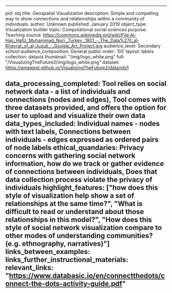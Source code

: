 
---
pid: obj
title: Geospatial Visualization
description: Simple and compelling way to show connections and relationships within a community of individuals.
author: Unknown
published: January 2019
object_type: Visualization builder
topic: Computational social sciences
purpose: Teaching
source: https://commons.wikimedia.org/wiki/File:Al-Hajj_Hafiz_Muhammad_Nuri,_Turkey,_1801_-_The_Dala%27il_al-Khayrat_of_al-Juzuli_-_Google_Art_Project.jpg
audience_level: Secondary school
audience_composition: General public
order: '00'
layout: labels
collection: datavis
thumbnail: "/img/logo_white.png"
full: "/VisualizingTheFuture2/img/logo_white.png"
dataset: https://amawest.github.io/VisualizingTheFuture2/data/obj1

data_processing_completed: Tool relies on social network data - a list of individuals and connections (nodes and edges), Tool comes with three datasets provided, and offers the option for user to upload and visualize their own data
data_types_included: Individual names - nodes with text labels,  Connections between individuals - edges expressed as ordered pairs of node labels
ethical_quandaries: Privacy concerns with gathering social network information, how do we track or gather evidence of connections between individuals, Does that data collection process violate the privacy of individuals
highlight_features: ["how does this style of visualization help show a set of relationships at the same time?", "What is difficult to read or understand about those relationships in this model?", "How does this style of social network visualization compare to other modes of understanding communities? (e.g. ethnography, narratives)"]
links_between_examples:
links_further_instructional_materials:
relevant_links: "https://www.databasic.io/en/connectthedots/connect-the-dots-activity-guide.pdf"
---

